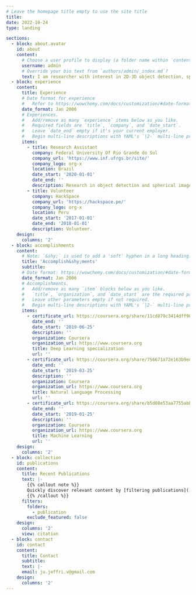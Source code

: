 ```yaml
---
# Leave the homepage title empty to use the site title
title:
date: 2022-10-24
type: landing

sections:
  - block: about.avatar
    id: about
    content:
      # Choose a user profile to display (a folder name within `content/authors/`)
      username: admin
      # Override your bio text from `authors/admin/_index.md`?
      text: I am researcher with interest in 2D-3D object detection, spherical images and natural language processing. I received my Master from [Institute of Informatics](https://www.inf.ufrgs.br/ppgc/) at the [Federal University of Rio Grande do Sul](http://www.ufrgs.br/english/home). My advisor was Prof. [Claudio Rosito Jung](https://www.inf.ufrgs.br/~crjung/). I mainly worked in 2D oriented object detection. I got my undergrad from [National University of Trujillo](https://inf.unitru.edu.pe/), with a major in computer science.
  - block: experience
    content:
      title: Experience
      # Date format for experience
      #   Refer to https://wowchemy.com/docs/customization/#date-format
      date_format: Jan 2006
      # Experiences.
      #   Add/remove as many `experience` items below as you like.
      #   Required fields are `title`, `company`, and `date_start`.
      #   Leave `date_end` empty if it's your current employer.
      #   Begin multi-line descriptions with YAML's `|2-` multi-line prefix.
      items:
        - title: Research Assistant
          company: Federal University Of Rio Grande do Sul
          company_url: 'https://www.inf.ufrgs.br/site/'
          company_logo: org-x
          location: Brazil
          date_start: '2020-01-01'
          date_end: ''
          description: Research in object detection and spherical images.
        - title: Volunteer
          company: HackSpace
          company_url: 'https://hackspace.pe/'
          company_logo: org-x
          location: Peru
          date_start: '2017-01-01'
          date_end: '2018-01-01'
          description: Volunteer.
    design:
      columns: '2'
  - block: accomplishments
    content:
      # Note: `&shy;` is used to add a 'soft' hyphen in a long heading.
      title: 'Accomplish&shy;ments'
      subtitle:
      # Date format: https://wowchemy.com/docs/customization/#date-format
      date_format: Jan 2006
      # Accomplishments.
      #   Add/remove as many `item` blocks below as you like.
      #   `title`, `organization`, and `date_start` are the required parameters.
      #   Leave other parameters empty if not required.
      #   Begin multi-line descriptions with YAML's `|2-` multi-line prefix.
      items:
        - certificate_url: https://coursera.org/share/11cd879c3414dff908bac72c6f9aeddd
          date_end: ''
          date_start: '2019-06-25'
          description: ''
          organization: Coursera
          organization_url: https://www.coursera.org
          title: Deep Learning specialization
          url: ''
        - certificate_url: https://coursera.org/share/756671a72e163b9edb4109bfe86cb77e
          date_end: ''
          date_start: '2019-03-25'
          description: ''
          organization: Coursera
          organization_url: https://www.coursera.org
          title: Natural Language Processing
          url: ''
        - certificate_url: https://coursera.org/share/b5d08e53aa7755abb968cf1bb0288547
          date_end: ''
          date_start: '2019-01-25'
          description: ''
          organization: Coursera
          organization_url: https://www.coursera.org
          title: Machine Learning
          url: ''
    design:
      columns: '2'
  - block: collection
    id: publications
    content:
      title: Recent Publications
      text: |-
        {{% callout note %}}
        Quickly discover relevant content by [filtering publications](./publication/).
        {{% /callout %}}
      filters:
        folders:
          - publication
        exclude_featured: false
    design:
      columns: '2'
      view: citation
  - block: contact
    id: contact
    content:
      title: Contact
      subtitle:
      text: |-
      email: ju.jeffri.v@gmail.com
    design:
      columns: '2'
---
```

